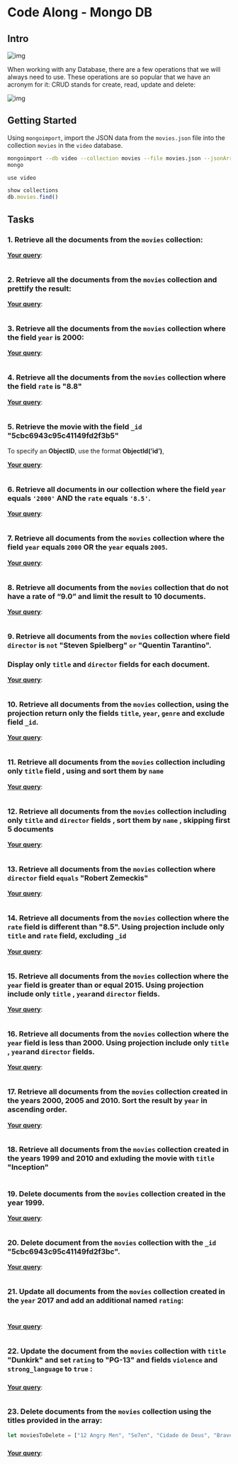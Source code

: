 # Code Along - Mongo DB


## Intro

![img](https://i.imgur.com/NzalR30.png)

When working with any Database, there are a few operations that we will always need to use. These operations are so popular that we have an acronym for it: CRUD stands for create, read, update and delete:

![img](https://i.imgur.com/CRowB2i.png)


## Getting Started

Using `mongoimport`, import the JSON data from the `movies.json` file into the collection `movies` in the `video` database.


```bash
mongoimport --db video --collection movies --file movies.json --jsonArray
mongo
```


```js
use video

show collections
db.movies.find()
```


## Tasks


### 1. Retrieve all the documents  from the `movies` collection:

**<u>Your query</u>**:

```js

```

 

### 2. Retrieve all the documents  from the  `movies` collection and prettify the result:

**<u>Your query</u>**:

```js

```

 

### 3. Retrieve all the documents  from the  `movies` collection where the field `year` is  2000:

**<u>Your query</u>**:

```js

```

 

### 4. Retrieve all the documents from the `movies`  collection where the field `rate` is "8.8"

**<u>Your query</u>**:

```js

```

 

### 5. Retrieve the movie with the field `_id` "5cbc6943c95c41149fd2f3b5"

To specify an **ObjectID**, use the format **ObjectId(’id’)**, 

**<u>Your query</u>**:

```js

```

 

### 6.  Retrieve all documents in our collection where the field `year` equals `'2000'` **AND** the `rate` equals `'8.5'`.

**<u>Your query</u>**:

```js

```

 

### 7. Retrieve all documents from the `movies` collection where the field `year` equals `2000` **OR** the `year` equals `2005`.

**<u>Your query</u>**:

```js

```

 

### 8. Retrieve all documents from the `movies` collection that do not have a rate of “9.0” and limit the result to 10 documents.

**<u>Your query</u>**:

```js

```

 

### 9. Retrieve all documents from the `movies` collection where field `director` is `not` "Steven Spielberg" `or` "Quentin Tarantino".  

### Display only `title` and `director` fields for each document.

**<u>Your query</u>**:

```js

```

 

### 10. Retrieve all documents from the `movies` collection, using the projection return only the fields `title`, `year`, `genre` and exclude field `_id`.

**<u>Your query</u>**:

```js

```

 

### 11. Retrieve all documents from the `movies` collection including only `title` field , using and sort them by `name` 

**<u>Your query</u>**:

```js

```

 

### 12. Retrieve all documents from the `movies` collection including only `title`  and `director` fields ,  sort them by `name` , skipping first 5 documents

**<u>Your query</u>**:

```js

```

 

### 13. Retrieve all documents from the `movies` collection where `director` field `equals`  "Robert Zemeckis"

**<u>Your query</u>**:

```js

```

 

### 14. Retrieve all documents from the `movies` collection where the `rate` field is different than "8.5". Using projection include only `title` and `rate` field, excluding `_id`

**<u>Your query</u>**:

```js

```

 

### 15. Retrieve all documents from the `movies` collection where the `year` field is greater than or equal 2015. Using projection include only `title` , `year`and `director` fields.

**<u>Your query</u>**:

```js

```

 

### 16. Retrieve all documents from the `movies` collection where the `year` field is less than 2000. Using projection include only `title` , `year`and `director` fields.

**<u>Your query</u>**:

```js

```

 

### 17. Retrieve all documents from the `movies` collection created in the years 2000, 2005 and 2010. Sort the result by `year` in ascending order.

**<u>Your query</u>**:

```js

```

 

### 18. Retrieve all documents from the `movies` collection created in the years 1999 and 2010 and exluding the movie with `title` "Inception"

```js

```



### 19. Delete documents from the `movies` collection created in the year 1999. 

**<u>Your query</u>**:

```js

```





### 20. Delete document from the `movies` collection with the `_id`  "5cbc6943c95c41149fd2f3bc".

 **<u>Your query</u>**:

```js

```

 

### 21. Update all documents from the `movies` collection created in the `year` 2017 and add an additional named `rating`: 

```json

```

###  

**<u>Your query</u>**:

```js

```

 



### 22. Update the document from the `movies` collection with  `title` "Dunkirk" and set `rating`  to "PG-13" and fields  `violence` and `strong_language` to `true`  : 

### 

**<u>Your query</u>**:

```js

```

 



### 23. Delete documents from the `movies` collection using the titles provided in the array:

```js
let moviesToDelete = ["12 Angry Men", "Se7en", "Cidade de Deus", "Braveheart"]
```

###  

**<u>Your query</u>**:

```js

```

